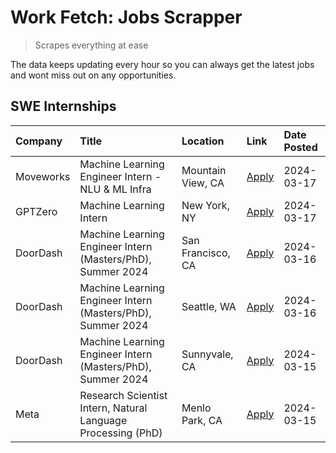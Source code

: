 # Work Fetch: Jobs Scrapper
> Scrapes everything at ease

The data keeps updating every hour so you can always get the latest jobs and wont miss out on any opportunities.

## SWE Internships
<!--START_SECTION:workfetch-->
| Company   | Title                                                        | Location          | Link                                                                                                                                                                                                                                                                         | Date Posted   |
|:----------|:-------------------------------------------------------------|:------------------|:-----------------------------------------------------------------------------------------------------------------------------------------------------------------------------------------------------------------------------------------------------------------------------|:--------------|
| Moveworks | Machine Learning Engineer Intern - NLU & ML Infra            | Mountain View, CA | [Apply](https://www.linkedin.com/jobs/view/machine-learning-engineer-intern-nlu-ml-infra-at-moveworks-3792404577?position=7&pageNum=0&refId=MD4iynFj%2F%2FYm6DaL7r%2FF1Q%3D%3D&trackingId=BD34ri39y3N7N%2BtIPZgWMw%3D%3D&trk=public_jobs_jserp-result_search-card)           | 2024-03-17    |
| GPTZero   | Machine Learning Intern                                      | New York, NY      | [Apply](https://www.linkedin.com/jobs/view/machine-learning-intern-at-gptzero-3860723963?position=10&pageNum=0&refId=MD4iynFj%2F%2FYm6DaL7r%2FF1Q%3D%3D&trackingId=6EAtcotrRVZ93plc7bG1tQ%3D%3D&trk=public_jobs_jserp-result_search-card)                                    | 2024-03-17    |
| DoorDash  | Machine Learning Engineer Intern (Masters/PhD), Summer 2024  | San Francisco, CA | [Apply](https://www.linkedin.com/jobs/view/machine-learning-engineer-intern-masters-phd-summer-2024-at-doordash-3736457737?position=3&pageNum=0&refId=MD4iynFj%2F%2FYm6DaL7r%2FF1Q%3D%3D&trackingId=y%2FiGeNRdK1IEKToInrIX2A%3D%3D&trk=public_jobs_jserp-result_search-card) | 2024-03-16    |
| DoorDash  | Machine Learning Engineer Intern (Masters/PhD), Summer 2024  | Seattle, WA       | [Apply](https://www.linkedin.com/jobs/view/machine-learning-engineer-intern-masters-phd-summer-2024-at-doordash-3736455966?position=6&pageNum=0&refId=MD4iynFj%2F%2FYm6DaL7r%2FF1Q%3D%3D&trackingId=KY%2BASOENyUOH0Z9VyQWjUg%3D%3D&trk=public_jobs_jserp-result_search-card) | 2024-03-16    |
| DoorDash  | Machine Learning Engineer Intern (Masters/PhD), Summer 2024  | Sunnyvale, CA     | [Apply](https://www.linkedin.com/jobs/view/machine-learning-engineer-intern-masters-phd-summer-2024-at-doordash-3736454973?position=5&pageNum=0&refId=MD4iynFj%2F%2FYm6DaL7r%2FF1Q%3D%3D&trackingId=LF1cbO3A%2BHfzPVnU3fl0PQ%3D%3D&trk=public_jobs_jserp-result_search-card) | 2024-03-15    |
| Meta      | Research Scientist Intern, Natural Language Processing (PhD) | Menlo Park, CA    | [Apply](https://www.linkedin.com/jobs/view/research-scientist-intern-natural-language-processing-phd-at-meta-3858718375?position=8&pageNum=0&refId=MD4iynFj%2F%2FYm6DaL7r%2FF1Q%3D%3D&trackingId=93AcVJ2zXZ5HZ5lYchW3HA%3D%3D&trk=public_jobs_jserp-result_search-card)      | 2024-03-15    |
<!--END_SECTION:workfetch-->
